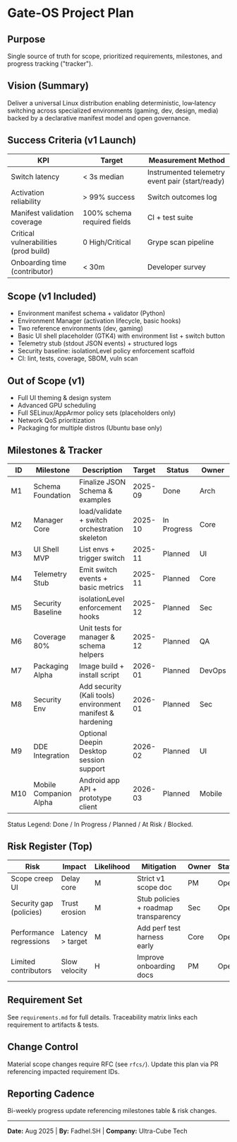 <!-- Gate-OS Project Plan -->
# Gate-OS Project Plan

## Purpose

Single source of truth for scope, prioritized requirements, milestones, and
progress tracking ("tracker").

## Vision (Summary)

Deliver a universal Linux distribution enabling deterministic, low‑latency
switching across specialized environments (gaming, dev, design, media) backed
by a declarative manifest model and open governance.

## Success Criteria (v1 Launch)

| KPI | Target | Measurement Method |
|-----|--------|--------------------|
| Switch latency | < 3s median | Instrumented telemetry event pair (start/ready) |
| Activation reliability | > 99% success | Switch outcomes log |
| Manifest validation coverage | 100% schema required fields | CI + test suite |
| Critical vulnerabilities (prod build) | 0 High/Critical | Grype scan pipeline |
| Onboarding time (contributor) | < 30m | Developer survey |

## Scope (v1 Included)

- Environment manifest schema + validator (Python)
- Environment Manager (activation lifecycle, basic hooks)
- Two reference environments (dev, gaming)
- Basic UI shell placeholder (GTK4) with environment list + switch button
- Telemetry stub (stdout JSON events) + structured logs
- Security baseline: isolationLevel policy enforcement scaffold
- CI: lint, tests, coverage, SBOM, vuln scan

## Out of Scope (v1)

- Full UI theming & design system
- Advanced GPU scheduling
- Full SELinux/AppArmor policy sets (placeholders only)
- Network QoS prioritization
- Packaging for multiple distros (Ubuntu base only)

## Milestones & Tracker

| ID | Milestone | Description | Target | Status | Owner |
|----|-----------|-------------|--------|--------|-------|
| M1 | Schema Foundation | Finalize JSON Schema & examples | 2025-09 | Done | Arch |
| M2 | Manager Core | load/validate + switch orchestration skeleton | 2025-10 | In Progress | Core |
| M3 | UI Shell MVP | List envs + trigger switch | 2025-11 | Planned | UI |
| M4 | Telemetry Stub | Emit switch events + basic metrics | 2025-11 | Planned | Core |
| M5 | Security Baseline | isolationLevel enforcement hooks | 2025-12 | Planned | Sec |
| M6 | Coverage 80% | Unit tests for manager & schema helpers | 2025-12 | Planned | QA |
| M7 | Packaging Alpha | Image build + install script | 2026-01 | Planned | DevOps |
| M8 | Security Env | Add security (Kali tools) environment manifest & hardening | 2026-01 | Planned | Sec |
| M9 | DDE Integration | Optional Deepin Desktop session support | 2026-02 | Planned | UI |
| M10 | Mobile Companion Alpha | Android app API + prototype client | 2026-03 | Planned | Mobile |

Status Legend: Done / In Progress / Planned / At Risk / Blocked.

## Risk Register (Top)

| Risk | Impact | Likelihood | Mitigation | Owner | Status |
|------|--------|------------|-----------|-------|--------|
| Scope creep UI | Delay core | M | Strict v1 scope doc | PM | Open |
| Security gap (policies) | Trust erosion | M | Stub policies + roadmap transparency | Sec | Open |
| Performance regressions | Latency > target | M | Add perf test harness early | Core | Open |
| Limited contributors | Slow velocity | H | Improve onboarding docs | PM | Open |

## Requirement Set

See `requirements.md` for full details. Traceability matrix links each requirement to artifacts & tests.

## Change Control

Material scope changes require RFC (see `rfcs/`). Update this plan via PR referencing impacted requirement IDs.

## Reporting Cadence

Bi-weekly progress update referencing milestones table & risk changes.

---
**Date:** Aug 2025 | **By:** Fadhel.SH | **Company:** Ultra-Cube Tech
